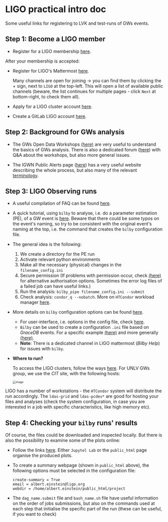 # LIGO practical intro doc

Some useful links for registering to LVK and test-runs of GWs events.



## Step 1: Become a LIGO member

- Register for a LIGO membership [here](https://my.ligo.org/).

After your membership is accepted:

- Register for LIGO's Mattermost [here](https://chat.ligo.org/). 

  Many channels are open for joining $\rightarrow$ you can find them by clicking the $+$ sign, next to `LIGO` at the top-left. This will open a list of available public channels (beware, the list continues for multiple pages - click `Next` at bottom-right, to check them all).
  

- Apply for a LIGO cluster account [here](https://ldg.ligo.org/ldg/manage/).
  

- Create a GitLab LIGO account [here](https://git.ligo.org/).



## Step 2: Background for GWs analysis

- The GWs Open Data Workshops [(here)](https://gwosc.org/workshops/) are very useful to understand the basics of GWs analysis. There is also a dedicated forum ([here](https://ask.igwn.org/)) with Q&A about the workshops, but also more general issues.

- The IGWN Public Alerts page ([here](https://emfollow.docs.ligo.org/userguide/)) has a very useful website describing the whole process, but also many of the relevant [terminology](https://emfollow.docs.ligo.org/userguide/glossary.html).

  

## Step 3: LIGO Observing runs

- A useful compilation of FAQ can be found [here](https://git.ligo.org/pe/O4/o4a-rota/-/wikis/FAQs).

- A quick tutorial, using `bilby` to analyse, i.e. do a parameter estimation (PE), of a GW event is [here](https://git.ligo.org/pe/O4/o4a-rota/-/wikis/quick-bilby-tutorials). Beware that there could be some typos on the event's naming, so try to be consistent with the original event's naming at the top, i.e. the command that creates the `bilby` configuration file.

  

- The general idea is the following: 

  	1. We create a directory for the PE run
  	1. Activate relevant python environments
  	1. Make all the necessary (physical) changes in the `filename_config.ini`
  	1. Secure permission (If problems with permission occur, check [(here)](https://computing.docs.ligo.org/guide/auth/kerberos/) for alternative authorisation options. Sometimes the error log files of a failed job can have useful links.)
  	1. Run the analysis: `bilby_pipe filename_config.ini --submit`
   	6. Check analysis: `condor_q --nobatch`. More on `HTCondor` workload manager [here](https://computing.docs.ligo.org/guide/htcondor/).
       

- More details on `bilby` configuration options can be found [here](https://lscsoft.docs.ligo.org/bilby_pipe/1.0.1/index.html). 
  - For user-interface, i.e. options in the config file, check [here](https://lscsoft.docs.ligo.org/bilby_pipe/1.0.1/user-interface.html).
  - `Bilby` can be used to create a configuration `.ini` file based on _GraceDB_ events. For a specific example [(here)](https://git.ligo.org/pe/O4/o4a-rota/-/issues/66#note_821020) and more generally [(here)](https://lscsoft.docs.ligo.org/bilby_pipe/1.0.1/examples.html#running-on-gracedb-events).
  - __Note__: There is a dedicated channel in LIGO mattermost (_Bilby Help_) for issues with `bilby`.



- __Where to run?__

  

  To access the LIGO clusters, follow the ways [here](https://computing.docs.ligo.org/guide/computing-centres/ldg/#access-ldg). For UNLV GWs group, we use the _CIT_ site, with the following hosts:

  

  <img src="C:\Users\klera\Documents\GitHub\LIGO_intro\LIGO_system.png" alt="image" style="zoom:60%;" />

LIGO has a number of workstations - the `HTCondor` system will distribute the run accordingly. The `ldas-grid` and `ldas-pcdev*` are good for hosting your files and analyses (check the system configuration, in case you are interested in a job with specific characteristics, like high memory etc).



## Step 4: Checking your `bilby` runs' results

Of course, the files could be downloaded and inspected locally. But there is also the possibility to examine some of the plots online:

- Follow the links [here](https://computing.docs.ligo.org/guide/computing-centres/cit/#additional-services). Either `Jupytel Lab` or the `public_html` page organise the produced plots.

- To create a summary webpage (shown in `public_html` above), the following options must be selected in the configuration file:

  ```
  create-summary = True
  email = albert.einstein@ligo.org
  webdir = /home/albert.einstein/public_html/project
  ```

- The `dag_name.submit` file and `bash_name.sh` file have useful information on the order of jobs submissions, but also on the commands used at each step that initialise the specific part of the run (these can be useful, if you want to check)

